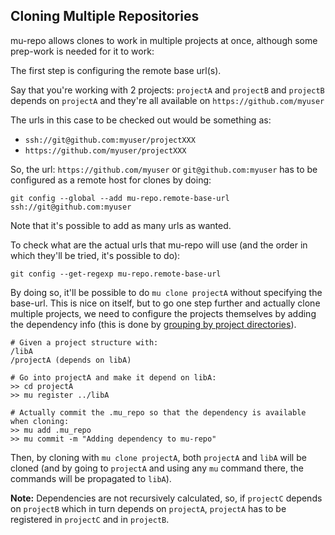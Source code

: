 Cloning Multiple Repositories
------------------------------

mu-repo allows clones to work in multiple projects at once, although some prep-work is needed for it to work:

The first step is configuring the remote base url(s).

Say that you're working with 2 projects: `projectA` and `projectB` and `projectB` depends on `projectA`
and they're all available on `https://github.com/myuser`

The urls in this case to be checked out would be something as:

* `ssh://git@github.com:myuser/projectXXX`
* `https://github.com/myuser/projectXXX`

So, the url: `https://github.com/myuser` or `git@github.com:myuser` has to be configured as a
remote host for clones by doing:

`git config --global --add mu-repo.remote-base-url ssh://git@github.com:myuser`

Note that it's possible to add as many urls as wanted.

To check what are the actual urls that mu-repo will use (and the order in which they'll be
tried, it's possible to do):

`git config --get-regexp mu-repo.remote-base-url`

By doing so, it'll be possible to do `mu clone projectA` without specifying the base-url. This
is nice on itself, but to go one step further and actually clone multiple projects, we need to
configure the projects themselves by adding the dependency info (this is done by [grouping by project directories](tips_and_tricks.md)).


    # Given a project structure with:
    /libA
    /projectA (depends on libA)
    
    # Go into projectA and make it depend on libA: 
    >> cd projectA
    >> mu register ../libA
    
    # Actually commit the .mu_repo so that the dependency is available when cloning:
    >> mu add .mu_repo
    >> mu commit -m "Adding dependency to mu-repo"

Then, by cloning with ``mu clone projectA``, both `projectA` and `libA` will be cloned (and by going
to `projectA` and using any `mu` command there, the commands will be propagated to `libA`).

**Note:** Dependencies are not recursively calculated, so, if `projectC` depends on `projectB`
which in turn depends on `projectA`, `projectA` has to be registered in `projectC` and in `projectB`. 